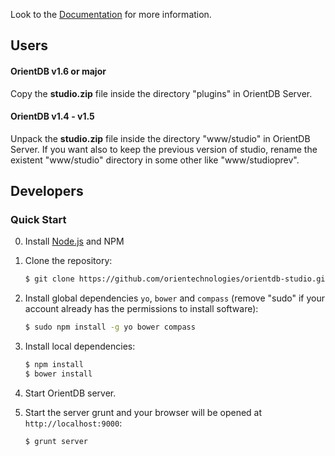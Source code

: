 Look to the [Documentation](http://www.orientechnologies.com/docs/last/orientdb-studio.wiki/Home-page.html) for more information.

## Users
#### OrientDB v1.6 or major

Copy the **studio.zip** file inside the directory "plugins" in OrientDB Server.

#### OrientDB v1.4 - v1.5

Unpack the **studio.zip** file inside the directory "www/studio" in OrientDB Server. If you want also to keep the previous version of studio, rename the existent "www/studio" directory in some other like "www/studioprev".

## Developers

### Quick Start

0. Install [Node.js](http://nodejs.org/) and NPM 

1. Clone the repository:

    ```bash
    $ git clone https://github.com/orientechnologies/orientdb-studio.git
    ```

2. Install global dependencies `yo`, `bower` and `compass` (remove "sudo" if your account already has the permissions to install software):

    ```bash
    $ sudo npm install -g yo bower compass
    ```

3. Install local dependencies:

    ```bash
    $ npm install
    $ bower install
    ```

4. Start OrientDB server.


5. Start the server grunt and your browser will be opened at `http://localhost:9000`:

    ```bash
	$ grunt server
    ```
    
